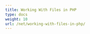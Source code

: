 ```yaml
---
title: Working With Files in PHP
type: docs
weight: 10
url: /net/working-with-files-in-php/
---
```




